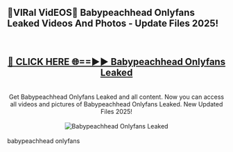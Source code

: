 <h2>🔴VIRal VidEOS🔴 Babypeachhead Onlyfans Leaked Videos And Photos - Update Files 2025!</h2>
<br>
<div align="center">
<h2><a href="https://virallinks.top/odZfE0" rel="nofollow">🔴 CLICK HERE 🌐==►► Babypeachhead Onlyfans Leaked</a></h2>
<br>
Get Babypeachhead Onlyfans Leaked and all content. Now you can access all videos and pictures of Babypeachhead Onlyfans Leaked. New Updated Files 2025!
<br>
<br>
<a href="https://virallinks.top/odZfE0" rel="nofollow" data-target="animated-image.originalLink"><img src="https://i.imgur.com/dJHk4Zq.gif)" alt="Babypeachhead Onlyfans Leaked" style="max-width: 100%; display: inline-block;" data-target="animated-image.originalImage"></a>
</div>
<br>
babypeachhead onlyfans